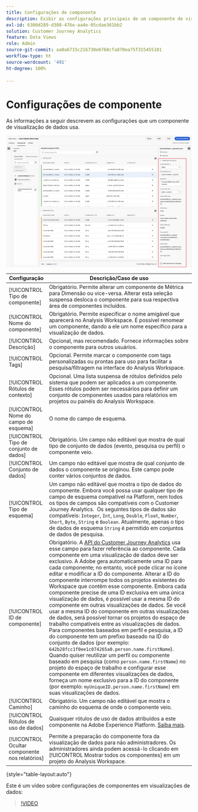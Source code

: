 ```yaml
---
title: Configurações de componente
description: Exibir as configurações principais de um componente de visualização de dados.
exl-id: 6300d289-d308-476e-aa4e-05cdae361bb2
solution: Customer Journey Analytics
feature: Data Views
role: Admin
source-git-commit: aa0a6715c216730e0768cfa870ea75f315455101
workflow-type: ht
source-wordcount: '491'
ht-degree: 100%

---
```


# Configurações de componente

As informações a seguir descrevem as configurações que um componente de visualização de dados usa.

![Configurações de componente descritas nesta seção](../assets/component-settings.png)

| Configuração | Descrição/Caso de uso |
| --- | --- |
| [!UICONTROL Tipo de componente] | Obrigatório. Permite alterar um componente de Métrica para Dimensão ou vice-versa. Alterar esta seleção suspensa desloca o componente para sua respectiva área de componentes incluídos. |
| [!UICONTROL Nome do componente] | Obrigatório. Permite especificar o nome amigável que aparecerá no Analysis Workspace. É possível renomear um componente, dando a ele um nome específico para a visualização de dados. |
| [!UICONTROL Descrição] | Opcional, mas recomendado. Fornece informações sobre o componente para outros usuários. |
| [!UICONTROL Tags] | Opcional. Permite marcar o componente com tags personalizadas ou prontas para uso para facilitar a pesquisa/filtragem na interface do Analysis Workspace. |
| [!UICONTROL Rótulos de contexto] | Opcional. Uma lista suspensa de rótulos definidos pelo sistema que podem ser aplicados a um componente. Esses rótulos podem ser necessários para definir um conjunto de componentes usados para relatórios em projetos ou painéis do Analysis Workspace. |
| [!UICONTROL Nome do campo de esquema] | O nome do campo de esquema. |
| [!UICONTROL Tipo de conjunto de dados] | Obrigatório. Um campo não editável que mostra de qual tipo de conjunto de dados (evento, pesquisa ou perfil) o componente veio. |
| [!UICONTROL Conjunto de dados] | Um campo não editável que mostra de qual conjunto de dados o componente se originou. Este campo pode conter vários conjuntos de dados. |
| [!UICONTROL Tipo de esquema] | Um campo não editável que mostra o tipo de dados do componente.  Embora você possa usar qualquer tipo de campo de esquema compatível na Platform, nem todos os tipos de campos são compatíveis com o Customer Journey Analytics.  Os seguintes tipos de dados são compatíveis: `Integer`, `Int`, `Long`, `Double`, `Float`, `Number`, `Short`, `Byte`, `String` e `Boolean`. Atualmente, apenas o tipo de dados de esquema `String` é permitido em conjuntos de dados de pesquisa. |
| [!UICONTROL ID de componente] | Obrigatório. A [API do Customer Journey Analytics](https://adobe.io/cja-apis/docs) usa esse campo para fazer referência ao componente. Cada componente em uma visualização de dados deve ser exclusivo. A Adobe gera automaticamente uma ID para cada componente; no entanto, você pode clicar no ícone editar e modificar a ID do componente. Alterar a ID do componente interrompe todos os projetos existentes do Workspace que contêm esse componente. Embora cada componente precise de uma ID exclusiva em uma única visualização de dados, é possível usar a mesma ID do componente em outras visualizações de dados. Se você usar a mesma ID do componente em outras visualizações de dados, será possível tornar os projetos do espaço de trabalho compatíveis entre as visualizações de dados. <br/>Para componentes baseados em perfil e pesquisa, a ID do componente tem um prefixo baseado na ID do conjunto de dados (por exemplo: `642b28fcc1f0ee1c074265a0.person.name.firstName`). Quando quiser reutilizar um perfil ou componente baseado em pesquisa (como `person.name.firstName`) no projeto do espaço de trabalho e configurar esse componente em diferentes visualizações de dados, forneça um nome exclusivo para a ID do componente (por exemplo: `myUniqueID.person.name.firstName`) em suas visualizações de dados. |
| [!UICONTROL Caminho] | Obrigatório. Um campo não editável que mostra o caminho do esquema de onde o componente veio. |
| [!UICONTROL Rótulos de uso de dados] | Quaisquer rótulos de uso de dados atribuídos a este componente na Adobe Experience Platform. [Saiba mais](/help/data-views/data-governance.md). |
| [!UICONTROL Ocultar componente nos relatórios] | Permite a preparação do componente fora da visualização de dados para não administradores. Os administradores ainda podem acessá-lo clicando em [!UICONTROL Mostrar todos os componentes] em um projeto do Analysis Workspace. |

{style="table-layout:auto"}

Este é um vídeo sobre configurações de componentes em visualizações de dados:

>[!VIDEO](https://video.tv.adobe.com/v/333112/?quality=12)
